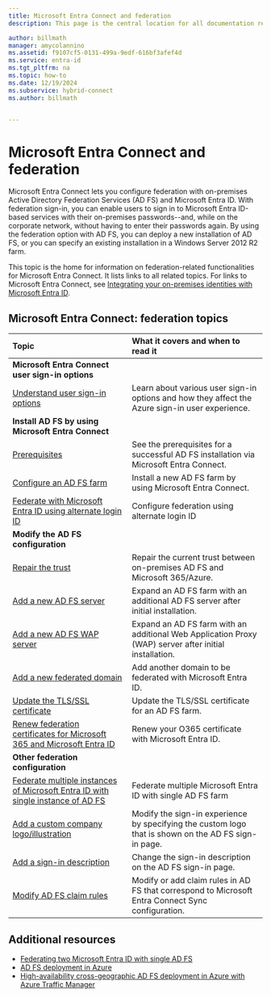 ```yaml
---
title: Microsoft Entra Connect and federation
description: This page is the central location for all documentation regarding AD FS operations that use Microsoft Entra Connect.

author: billmath
manager: amycolannino
ms.assetid: f9107cf5-0131-499a-9edf-616bf3afef4d
ms.service: entra-id
ms.tgt_pltfrm: na
ms.topic: how-to
ms.date: 12/19/2024
ms.subservice: hybrid-connect
ms.author: billmath


---
```

# Microsoft Entra Connect and federation
Microsoft Entra Connect lets you configure federation with on-premises Active Directory Federation Services (AD FS) and Microsoft Entra ID. With federation sign-in, you can enable users to sign in to Microsoft Entra ID-based services with their on-premises passwords--and, while on the corporate network, without having to enter their passwords again. By using the federation option with AD FS, you can deploy a new installation of AD FS, or you can specify an existing installation in a Windows Server 2012 R2 farm.

This topic is the home for information on federation-related functionalities for Microsoft Entra Connect. It lists links to all related topics. For links to Microsoft Entra Connect, see [Integrating your on-premises identities with Microsoft Entra ID](../whatis-hybrid-identity.md).

<a name='azure-ad-connect-federation-topics'></a>

## Microsoft Entra Connect: federation topics
| Topic | What it covers and when to read it |
|:--- |:--- |
| **Microsoft Entra Connect user sign-in options** | |
| [Understand user sign-in options](plan-connect-user-signin.md) |Learn about various user sign-in options and how they affect the Azure sign-in user experience. |
| **Install AD FS by using Microsoft Entra Connect** | |
| [Prerequisites](how-to-connect-install-custom.md#ad-fs-configuration-prerequisites) |See the prerequisites for a successful AD FS installation via Microsoft Entra Connect. |
| [Configure an AD FS farm](how-to-connect-install-custom.md#configuring-federation-with-ad-fs) |Install a new AD FS farm by using Microsoft Entra Connect. |
| [Federate with Microsoft Entra ID using alternate login ID](how-to-connect-fed-management.md#alternateid) | Configure federation using alternate login ID  |
| **Modify the AD FS configuration** | |
| [Repair the trust](how-to-connect-fed-management.md#repairthetrust) |Repair the current trust between on-premises AD FS and Microsoft 365/Azure. |
| [Add a new AD FS server](how-to-connect-fed-management.md#addadfsserver) |Expand an AD FS farm with an additional AD FS server after initial installation. |
| [Add a new AD FS WAP server](how-to-connect-fed-management.md#addwapserver) |Expand an AD FS farm with an additional Web Application Proxy (WAP) server after initial installation. |
| [Add a new federated domain](how-to-connect-fed-management.md#addfeddomain) |Add another domain to be federated with Microsoft Entra ID. |
| [Update the TLS/SSL certificate](how-to-connect-fed-ssl-update.md)| Update the TLS/SSL certificate for an AD FS farm. |
| [Renew federation certificates for Microsoft 365 and Microsoft Entra ID](how-to-connect-fed-o365-certs.md)|Renew your O365 certificate with Microsoft Entra ID.|
| **Other federation configuration** | |
| [Federate multiple instances of Microsoft Entra ID with single instance of AD FS](how-to-connect-fed-single-adfs-multitenant-federation.md) | Federate multiple Microsoft Entra ID with single AD FS farm| 
| [Add a custom company logo/illustration](how-to-connect-fed-management.md#customlogo) |Modify the sign-in experience by specifying the custom logo that is shown on the AD FS sign-in page. |
| [Add a sign-in description](how-to-connect-fed-management.md#addsignindescription) |Change the sign-in description on the AD FS sign-in page. |
| [Modify AD FS claim rules](how-to-connect-fed-management.md#modclaims) |Modify or add claim rules in AD FS that correspond to Microsoft Entra Connect Sync configuration. |


## Additional resources
* [Federating two Microsoft Entra ID with single AD FS](how-to-connect-fed-single-adfs-multitenant-federation.md)
* [AD FS deployment in Azure](/windows-server/identity/ad-fs/deployment/how-to-connect-fed-azure-adfs)
* [High-availability cross-geographic AD FS deployment in Azure with Azure Traffic Manager](/windows-server/identity/ad-fs/deployment/active-directory-adfs-in-azure-with-azure-traffic-manager)
